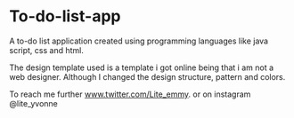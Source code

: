 # To-do-list-app
A to-do list application created using programming languages like java script, css and html.

The design template used is a template i got online being that i am not a web designer.
Although I changed the design structure, pattern and colors.

To reach me further www.twitter.com/Lite_emmy.
or
on instagram @lite_yvonne
